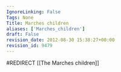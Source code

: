 ```yaml
---
IgnoreLinking: False
Tags: None
Title: Marches children
aliases: ['Marches_children']
draft: False
revision_date: 2012-08-30 15:38:27+00:00
revision_id: 9479
---
```


#REDIRECT [[The Marches children]]